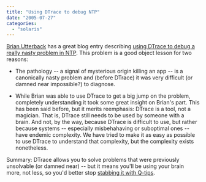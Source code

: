 ```yaml
---
title: "Using DTrace to debug NTP"
date: "2005-07-27"
categories: 
  - "solaris"
---
```


[Brian Utterback](http://blogs.sun.com/roller/page/blu/) has a great blog entry describing [using DTrace to debug a really nasty problem in NTP](http://blogs.sun.com/roller/page/blu?entry=tricky_problem_with_ntp). This problem is a good object lesson for two reasons:

- The pathology -- a signal of mysterious origin killing an app -- is a canonically nasty problem and (before DTrace) it was very difficult (or damned near impossible?) to diagnose.
    
- While Brian was able to use DTrace to get a big jump on the problem, completely understanding it took some great insight on Brian's part. This has been said before, but it merits reemphasis: DTrace is a tool, not a magician. That is, DTrace still needs to be used by someone with a brain. And not, by the way, because DTrace is difficult to use, but rather because systems -- especially misbehahaving or suboptimal ones -- have endemic complexity. We have tried to make it as easy as possible to use DTrace to understand that complexity, but the complexity exists nonetheless.

Summary: DTrace allows you to solve problems that were previously unsolvable (or damned near) -- but it means you'll be using your brain more, not less, so you'd better stop [stabbing it with Q-tips](http://www.snpp.com/guides/brainspeaks.html).
